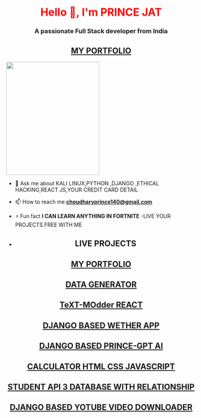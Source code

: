 <h1 align="center" style="color:red;">Hello 👋, I'm PRINCE JAT</h1>
<h3 align="center">A passionate Full Stack developer from India</h3>
<center><h2><a href="https://prince-python.github.io/PrinceJat/" />MY PORTFOLIO</a></h2></center>
<img src="https://i.pinimg.com/originals/e4/26/70/e426702edf874b181aced1e2fa5c6cde.gif" height="300px" width="70%">


- 💬 Ask me about KALI LINUX,PYTHON ,DJANGO ,ETHICAL HACKING,REACT JS,YOUR CREDIT CARD DETAIL

- 📫 How to reach me **choudharyprince140@gmail.com**

- ⚡ Fun fact **I CAN LEARN ANYTHING IN FORTNITE**
-LIVE YOUR PROJECTS FREE WITH ME 
- <center><h2>LIVE PROJECTS</h2></center>
<center><h2><a href="https://prince-python.github.io/PrinceJat/" />MY PORTFOLIO</a></h2></center>
<center><h2><a href="https://dark-fake.vercel.app/" />DATA GENERATOR </a></h2></center>
<center><h2><a href="https://prince-python.github.io/TEXT-Modder/" />TeXT-MOdder REACT</a></h2></center>
<center><h2><a href="https://live-wether-app-using-django-plaj.vercel.app/" />DJANGO BASED WETHER APP</a></h2></center>
<center><h2><a href="https://chat-gpt-clone-in-django-with-ai-generation.vercel.app/" />DJANGO BASED PRINCE-GPT AI </a></h2></center>
<center><h2><a href="https://princejathere.000webhostapp.com/calculator.php" />CALCULATOR HTML CSS JAVASCRIPT</a></h2></center>
<center><h2><a href="https://princestudentapi.onrender.com/" />STUDENT API 3 DATABASE WITH RELATIONSHIP</a></h2></center>
<center><h2><a href="https://django-youtube-video-downloader-atdfc96l1-prince-python.vercel.app/" />DJANGO BASED YOTUBE VIDEO DOWNLOADER</a></h2></center>








